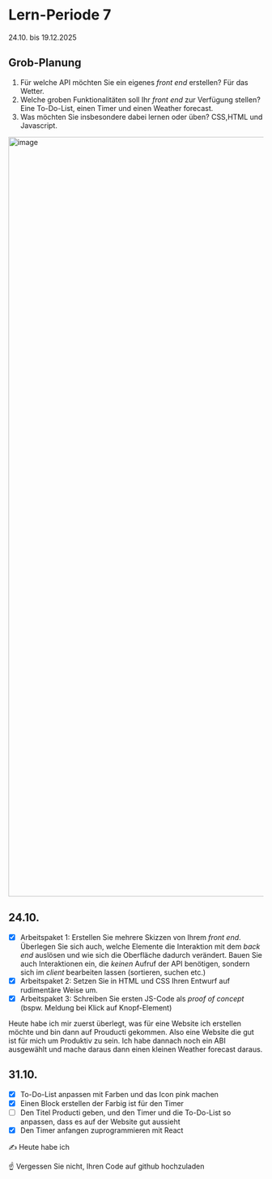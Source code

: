 # Lern-Periode 7

24.10. bis 19.12.2025

## Grob-Planung

1. Für welche API möchten Sie ein eigenes *front end* erstellen? Für das Wetter.
2. Welche groben Funktionalitäten soll Ihr *front end* zur Verfügung stellen? Eine To-Do-List, einen Timer und einen Weather forecast.
3. Was möchten Sie insbesondere dabei lernen oder üben? CSS,HTML und Javascript.


<img width="2000" height="1500" alt="image" src="https://github.com/user-attachments/assets/fefebeaf-6acc-40af-beb6-063c96172d9a" />

## 24.10.

- [x] Arbeitspaket 1: Erstellen Sie mehrere Skizzen von Ihrem *front end*. Überlegen Sie sich auch, welche Elemente die Interaktion mit dem *back end* auslösen und wie sich die Oberfläche dadurch verändert. Bauen Sie auch Interaktionen ein, die *keinen* Aufruf der API benötigen, sondern sich im *client* bearbeiten lassen (sortieren, suchen etc.)
- [x] Arbeitspaket 2: Setzen Sie in HTML und CSS Ihren Entwurf auf rudimentäre Weise um.
- [x] Arbeitspaket 3: Schreiben Sie ersten JS-Code als *proof of concept* (bspw. Meldung bei Klick auf Knopf-Element)

Heute habe ich mir zuerst überlegt, was für eine Website ich erstellen möchte und bin dann auf Prouducti gekommen. Also eine Website die gut ist für mich um Produktiv zu sein. Ich habe dannach noch ein ABI ausgewählt 
und mache daraus dann einen kleinen Weather forecast daraus.


## 31.10.

- [x] To-Do-List anpassen mit Farben und das Icon pink machen 
- [x] Einen Block erstellen der Farbig ist für den Timer
- [ ] Den Titel Producti geben, und den Timer und die To-Do-List so anpassen, dass es auf der Website gut aussieht
- [x] Den Timer anfangen zuprogrammieren mit React

✍️ Heute habe ich

☝️ Vergessen Sie nicht, Ihren Code auf github hochzuladen




